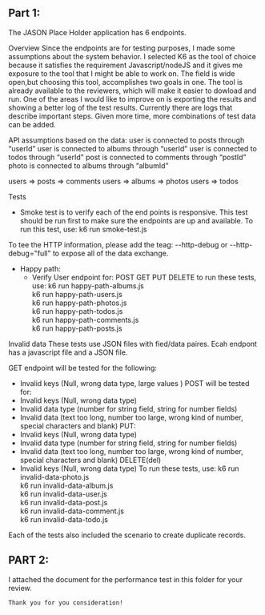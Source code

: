 Part 1:
-------

The JASON Place Holder application has 6 endpoints.

Overview
Since the endpoints are for testing purposes, I made some assumptions about the system behavior. 
I selected K6 as the tool of choice because it satisfies the requirement Javascript/nodeJS and it gives me exposure to the tool that I might be able to work on. The field is wide open,but
choosing this tool, accomplishes two goals in one. The tool is already available to the reviewers, which will make it easier to dowload and run. One of the areas I would like to improve on is 
exporting the results and showing a better log of the test results. Currently there are logs that describe important steps. Given more time, more combinations of test data can be added.

API assumptions based on the data:
user is connected to posts through “userId”
user is connected to albums through “userId”
user is connected to todos through “userId”
post is connected to comments through “postId”
photo is connected to albums through “albumId”

users => posts => comments
users => albums => photos 
users => todos

Tests
- Smoke test is to verify each of the end points is responsive. This test should be run first to make sure the endpoints are up and available.
    To run this test, use: k6 run smoke-test.js

To tee the HTTP information, please add the teag: --http-debug or --http-debug="full" to expose all of the data exchange.
- Happy path:
	- Verify User endpoint for:
		POST
		GET
		PUT
		DELETE
to run these tests, use:
    k6 run happy-path-albums.js            
    k6 run happy-path-users.js                
    k6 run happy-path-photos.js    
    k6 run happy-path-todos.js     
    k6 run happy-path-comments.js      
    k6 run happy-path-posts.js      

Invalid data
These tests use JSON files with fied/data paires. Ecah endpont has a javascript file and a JSON file.

GET endpoint will be tested for the following:
- Invalid keys (Null, wrong data type, large values )
POST will be tested for:
- Invalid keys (Null, wrong data type)
- Invalid data type (number for string field, string for number fields)
- Invalid data (text too long, number too large, wrong kind of number, special characters and blank)
PUT:
- Invalid keys (Null, wrong data type)
- Invalid data type (number for string field, string for number fields)
- Invalid data (text too long, number too large, wrong kind of number, special characters and blank)
DELETE(del)
- Invalid keys (Null, wrong data type)
To run these tests, use:
    k6 run invalid-data-photo.js             
    k6 run invalid-data-album.js                    
    k6 run invalid-data-user.js                     
    k6 run invalid-data-post.js            
    k6 run invalid-data-comment.js                  
    k6 run invalid-data-todo.js   

Each of the tests also included the scenario to create duplicate records. 

PART 2:
-------
I attached the document for the performance test in this folder for your review.


    Thank you for you consideration!

